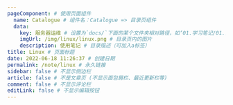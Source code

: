 ```yaml
---
pageComponent: # 使用页面组件
  name: Catalogue # 组件名：Catalogue => 目录页组件
  data: 
    key: 服务器运维 # 设置为`docs/`下面的某个文件夹相对路径，如‘01.学习笔记/01.前端’ 或 ’01.学习笔记‘ (有序号的要带序号)
    imgUrl: /img/linux/linux.png # 目录页内的图片
    description: 使用笔记 # 目录描述（可加入a标签）
title: Linux # 页面标题
date: 2022-06-18 11:26:37 # 创建日期
permalink: /note/linux # 永久链接
sidebar: false # 不显示侧边栏
article: false # 不是文章页 (不显示面包屑栏、最近更新栏等)
comment: false # 不显示评论栏
editLink: false # 不显示编辑按钮
---
```

